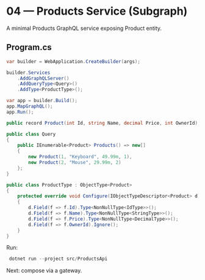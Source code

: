 # 04 — Products Service (Subgraph)

A minimal Products GraphQL service exposing Product entity.

## Program.cs
```csharp
var builder = WebApplication.CreateBuilder(args);

builder.Services
    .AddGraphQLServer()
    .AddQueryType<Query>()
    .AddType<ProductType>();

var app = builder.Build();
app.MapGraphQL();
app.Run();

public record Product(int Id, string Name, decimal Price, int OwnerId);

public class Query
{
    public IEnumerable<Product> Products() => new[]
    {
        new Product(1, "Keyboard", 49.99m, 1),
        new Product(2, "Mouse", 29.99m, 2)
    };
}

public class ProductType : ObjectType<Product>
{
    protected override void Configure(IObjectTypeDescriptor<Product> d)
    {
        d.Field(f => f.Id).Type<NonNullType<IdType>>();
        d.Field(f => f.Name).Type<NonNullType<StringType>>();
        d.Field(f => f.Price).Type<NonNullType<DecimalType>>();
        d.Field(f => f.OwnerId).Ignore();
    }
}
```

Run:
```powershell
 dotnet run --project src/ProductsApi
```

Next: compose via a gateway.
